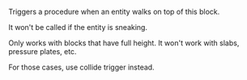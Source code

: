 Triggers a procedure when an entity walks on top of this block.

It won't be called if the entity is sneaking.

Only works with blocks that have full height. It won't work with slabs, pressure plates, etc.

For those cases, use collide trigger instead.
